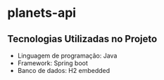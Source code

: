 # planets-api
## Tecnologias Utilizadas no Projeto
* Linguagem de programação: Java
* Framework: Spring boot
* Banco de dados: H2 embedded

